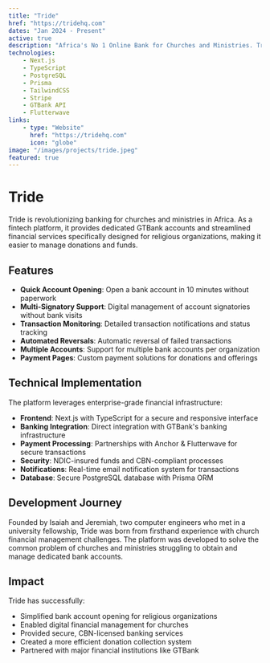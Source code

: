 ```yaml
---
title: "Tride"
href: "https://tridehq.com"
dates: "Jan 2024 - Present"
active: true
description: "Africa's No 1 Online Bank for Churches and Ministries. Tride helps religious organizations receive funds faster from members and donors with dedicated bank accounts and online payment options."
technologies:
    - Next.js
    - TypeScript
    - PostgreSQL
    - Prisma
    - TailwindCSS
    - Stripe
    - GTBank API
    - Flutterwave
links:
    - type: "Website"
      href: "https://tridehq.com"
      icon: "globe"
image: "/images/projects/tride.jpeg"
featured: true
---
```


# Tride

Tride is revolutionizing banking for churches and ministries in Africa. As a fintech platform, it provides dedicated GTBank accounts and streamlined financial services specifically designed for religious organizations, making it easier to manage donations and funds.

## Features

-   **Quick Account Opening**: Open a bank account in 10 minutes without paperwork
-   **Multi-Signatory Support**: Digital management of account signatories without bank visits
-   **Transaction Monitoring**: Detailed transaction notifications and status tracking
-   **Automated Reversals**: Automatic reversal of failed transactions
-   **Multiple Accounts**: Support for multiple bank accounts per organization
-   **Payment Pages**: Custom payment solutions for donations and offerings

## Technical Implementation

The platform leverages enterprise-grade financial infrastructure:

-   **Frontend**: Next.js with TypeScript for a secure and responsive interface
-   **Banking Integration**: Direct integration with GTBank's banking infrastructure
-   **Payment Processing**: Partnerships with Anchor & Flutterwave for secure transactions
-   **Security**: NDIC-insured funds and CBN-compliant processes
-   **Notifications**: Real-time email notification system for transactions
-   **Database**: Secure PostgreSQL database with Prisma ORM

## Development Journey

Founded by Isaiah and Jeremiah, two computer engineers who met in a university fellowship, Tride was born from firsthand experience with church financial management challenges. The platform was developed to solve the common problem of churches and ministries struggling to obtain and manage dedicated bank accounts.

## Impact

Tride has successfully:

-   Simplified bank account opening for religious organizations
-   Enabled digital financial management for churches
-   Provided secure, CBN-licensed banking services
-   Created a more efficient donation collection system
-   Partnered with major financial institutions like GTBank
